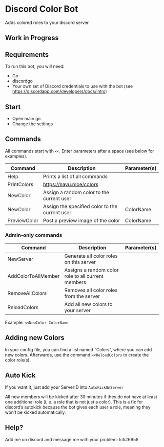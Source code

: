 # Discord Color Bot
Adds colored roles to your discord server.

## Work in Progress

## Requirements

To run this bot, you will need:

- Go
- discordgo
- Your own set of Discord credentials to use with the bot (see https://discordapp.com/developers/docs/intro)


## Start

- Open main.go
- Change the settings


## Commands
All commands start with `<<`. Enter parameters after a space (see below for examples).

| Command | Description | Parameter(s) |
| -------- | ----------- | ------------------ |
| Help | Prints a list of all commands |  |
| PrintColors | https://nayu.moe/colors | |
| NewColor | Assign a random color to the current user |  |
| NewColor | Assign the specified color to the current user | ColorName |
| PreviewColor | Post a preview image of the color | ColorName |

### Admin-only commands

| Command | Description | Parameter(s) |
| -------- | ----------- | ------------------ |
| NewServer | Generate all color roles on this server |  |
| AddColorToAllMember | Assigns a random color role to all current members | |
| RemoveAllColors | Removes all color roles from the server |  |
| ReloadColors | Add all new colors to your server |  |


Example:
`<<NewColor ColorName`

## Adding new Colors
In your config file, you can find a list named “Colors”, 
where you can add new colors. Afterwards, use the command `<<ReloadColors` 
to create the color role(s).

## Auto Kick
If you want it, just add your ServerID into `AutoKickOnServer`

All new members will be kicked after 30 minutes if they do not have at
least one additional role (i. e. a role that is not just a color).
This is a fix for discord’s autokick because the bot gives each user a
role, meaning they won’t be kicked automatically.

## Help?

Add me on discord and message me with your problem:
Infi#6958 
